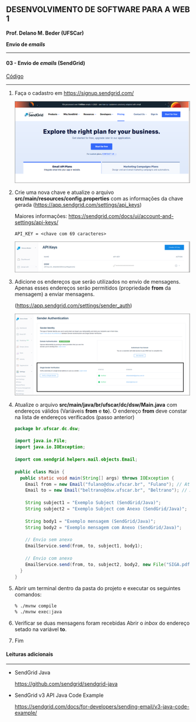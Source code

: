 ## DESENVOLVIMENTO DE SOFTWARE PARA A WEB 1
**Prof. Delano M. Beder (UFSCar)**

**Envio de *emails***

- - -

#### 03 - Envio de *emails* (SendGrid)
[Código](https://github.com/delanobeder/DSW1/blob/master/SendMail/SendGrid)
- - -

1. Faça o cadastro em https://signup.sendgrid.com/
   
   
   
   
   ![cadastro](fig/03-01.png)




2. Crie uma nova chave e atualize o arquivo **src/main/resources/config.properties** com as informações da chave gerada (https://app.sendgrid.com/settings/api_keys)

   Maiores informações: https://sendgrid.com/docs/ui/account-and-settings/api-keys/
   
   ```properties
   API_KEY = <chave com 69 caracteres>
   ```
   
   ![settings](fig/03-02.png)

<div style="page-break-after: always"></div>


3. Adicione os endereços que serão utilizados no envio de mensagens. Apenas esses endereços serão permitidos (propriedade **from** da mensagem) a enviar mensagens.

    (https://app.sendgrid.com/settings/sender_auth)
    
    ![senders](fig/03-03.png)
    
    
    
4. Atualize o arquivo **src/main/java/br/ufscar/dc/dsw/Main.java** com endereços válidos (Variáveis **from** e **to**). O endereço **from** deve constar na lista de endereços verificados (passo anterior)

    ```java
    package br.ufscar.dc.dsw;
    
    import java.io.File;
    import java.io.IOException;
    
    import com.sendgrid.helpers.mail.objects.Email;
    
    public class Main {
      public static void main(String[] args) throws IOException {
        Email from = new Email("fulano@dsw.ufscar.br", "Fulano"); // Atualize
        Email to = new Email("beltrano@dsw.ufscar.br", "Beltrano"); // Atualize
     
        String subject1 = "Exemplo Subject (SendGrid/Java)";
        String subject2 = "Exemplo Subject com Anexo (SendGrid/Java)";
        
        String body1 = "Exemplo mensagem (SendGrid/Java)";
        String body2 = "Exemplo mensagem com Anexo (SendGrid/Java)";
        
        // Envio sem anexo
        EmailService.send(from, to, subject1, body1);
        
        // Envio com anexo
        EmailService.send(from, to, subject2, body2, new File("SIGA.pdf"));
      }
    }
    ```

    
<div style="page-break-after: always"></div>

5. Abrir um terminal dentro da pasta do projeto e executar os seguintes comandos:

    ```sh
    % ./mvnw compile
    % ./mvnw exec:java
    ```

    

6. Verificar se duas mensagens foram recebidas
    Abrir o *inbox* do endereço setado na variável **to**. 

    

7. Fim



#### Leituras adicionais

- - -
- SendGrid Java 

  https://github.com/sendgrid/sendgrid-java

  

- SendGrid v3 API Java Code Example

  https://sendgrid.com/docs/for-developers/sending-email/v3-java-code-example/